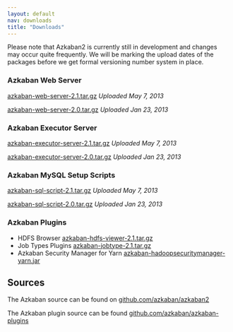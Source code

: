 ```yaml
---
layout: default
nav: downloads
title: "Downloads"
---
```


<p class="lead">Please note that Azkaban2 is currently still in development and changes may occur quite frequently. We will be marking the upload dates of the packages before we get formal versioning number system in place.</p>

### Azkaban Web Server
[azkaban-web-server-2.1.tar.gz](https://s3.amazonaws.com/azkaban2/azkaban2/2.1/azkaban-web-server-2.1.tar.gz) _Uploaded  May 7, 2013_

[azkaban-web-server-2.0.tar.gz](https://s3.amazonaws.com/azkaban2/azkaban2/2.0/azkaban-web-server-2.0.tar.gz) _Uploaded Jan 23, 2013_

### Azkaban Executor Server
[azkaban-executor-server-2.1.tar.gz](https://s3.amazonaws.com/azkaban2/azkaban2/2.1/azkaban-executor-server-2.1.tar.gz) _Uploaded May 7, 2013_

[azkaban-executor-server-2.0.tar.gz](https://s3.amazonaws.com/azkaban2/azkaban2/2.0/azkaban-executor-server-2.0.tar.gz) _Uploaded Jan 23, 2013_

### Azkaban MySQL Setup Scripts
[azkaban-sql-script-2.1.tar.gz](https://s3.amazonaws.com/azkaban2/azkaban2/2.1/azkaban-sql-script-2.1.tar.gz) _Uploaded May 7, 2013_

[azkaban-sql-script-2.0.tar.gz](https://s3.amazonaws.com/azkaban2/azkaban2/2.0/azkaban-sql-script-2.0.tar.gz) _Uploaded Jan 23, 2013_

### Azkaban Plugins
* HDFS Browser [azkaban-hdfs-viewer-2.1.tar.gz](https://s3.amazonaws.com/azkaban2/azkaban-plugins/azkaban-hdfs-viewer-2.1.tar.gz)
* Job Types Plugins [azkaban-jobtype-2.1.tar.gz](https://s3.amazonaws.com/azkaban2/azkaban-plugins/azkaban-jobtype-2.1.tar.gz)
* Azkaban Security Manager for Yarn [azkaban-hadoopsecuritymanager-yarn.jar](https://s3.amazonaws.com/azkaban2/azkaban-plugins/azkaban-hadoopsecuritymanager-yarn-2.1.jar)

## Sources
The Azkaban source can be found on [github.com/azkaban/azkaban2](https://github.com/azkaban/azkaban2)

The Azkaban plugin source can be found [github.com/azkaban/azkaban-plugins](https://github.com/azkaban/azkaban-plugins)

